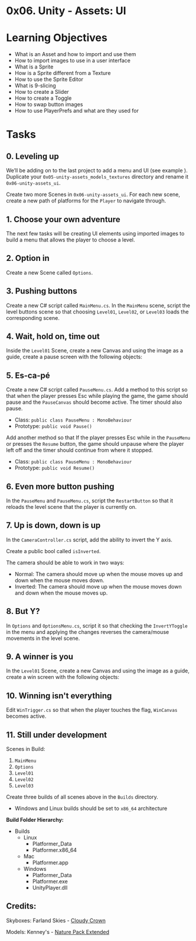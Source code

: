 # 0x06. Unity - Assets: UI

# Learning Objectives

* What is an Asset and how to import and use them
* How to import images to use in a user interface
* What is a Sprite
* How is a Sprite different from a Texture
* How to use the Sprite Editor
* What is 9-slicing
* How to create a Slider
* How to create a Toggle
* How to swap button images
* How to use PlayerPrefs and what are they used for


# Tasks

## 0. Leveling up 
We’ll be adding on to the last project to add a menu and UI (see example ). Duplicate your ```0x05-unity-assets_models_textures``` directory and rename it ```0x06-unity-assets_ui```.

Create two more Scenes in ```0x06-unity-assets_ui```. For each new scene, create a new path of platforms for the ```Player``` to navigate through.

## 1. Choose your own adventure 
The next few tasks will be creating UI elements using imported images to build a menu that allows the player to choose a level.

## 2. Option in 
Create a new Scene called ```Options```.

## 3. Pushing buttons 
Create a new C# script called ```MainMenu.cs```. In the ```MainMenu``` scene, script the level buttons scene so that choosing ```Level01```, ```Level02```, or ```Level03``` loads the corresponding scene.

## 4. Wait, hold on, time out 
Inside the ```Level01``` Scene, create a new Canvas and using the image as a guide, create a pause screen with the following objects:

## 5. Es-ca-pé 
Create a new C# script called ```PauseMenu.cs```. Add a method to this script so that when the player presses Esc while playing the game, the game should pause and the ```PauseCanvas``` should become active. The timer should also pause.

* Class: ```public class PauseMenu : MonoBehaviour```
* Prototype: ```public void Pause()```

Add another method so that If the player presses Esc while in the ```PauseMenu``` or presses the ```Resume``` button, the game should unpause where the player left off and the timer should continue from where it stopped.

* Class: ```public class PauseMenu : MonoBehaviour```
* Prototype: ```public void Resume()```

## 6. Even more button pushing 
In the ```PauseMenu``` and ```PauseMenu.cs```, script the ```RestartButton``` so that it reloads the level scene that the player is currently on.

## 7. Up is down, down is up 
In the ```CameraController.cs``` script, add the ability to invert the Y axis.

Create a public bool called ```isInverted```.

The camera should be able to work in two ways:

* Normal: The camera should move up when the mouse moves up and down when the mouse moves down.
* Inverted: The camera should move up when the mouse moves down and down when the mouse moves up.

## 8. But Y? 
In ```Options``` and ```OptionsMenu.cs```, script it so that checking the ```InvertYToggle``` in the menu and applying the changes reverses the camera/mouse movements in the level scene.

## 9. A winner is you 
In the ```Level01``` Scene, create a new Canvas and using the image as a guide, create a win screen with the following objects:

## 10. Winning isn't everything 
Edit ```WinTrigger.cs``` so that when the player touches the flag, ```WinCanvas``` becomes active.

## 11. Still under development 
Scenes in Build:

1. ```MainMenu```
2. ```Options```
3. ```Level01```
4. ```Level02```
5. ```Level03```

Create three builds of all scenes above in the ```Builds``` directory.

* Windows and Linux builds should be set to ```x86_64``` architecture

**Build Folder Hierarchy:**

* Builds
  * Linux
    * Platformer_Data
    * Platformer.x86_64
  * Mac
    * Platformer.app
  * Windows
    * Platformer_Data
    * Platformer.exe
    * UnityPlayer.dll



## Credits: ##

Skyboxes: Farland Skies - [Cloudy Crown](https://assetstore.unity.com/packages/2d/textures-materials/sky/farland-skies-cloudy-crown-60004)

Models: Kenney's - [Nature Pack Extended](https://kenney.nl/assets/nature-pack-extended)
